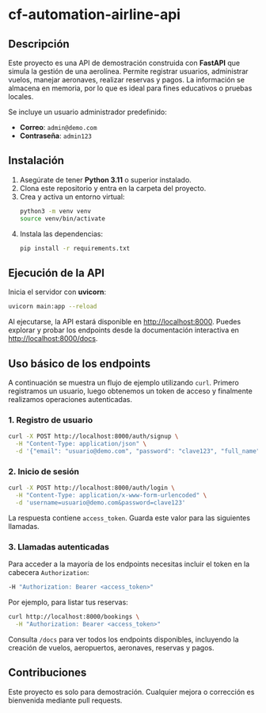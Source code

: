 # cf-automation-airline-api

## Descripción
Este proyecto es una API de demostración construida con **FastAPI** que simula la gestión de una aerolínea. Permite registrar usuarios, administrar vuelos, manejar aeronaves, realizar reservas y pagos. La información se almacena en memoria, por lo que es ideal para fines educativos o pruebas locales.

Se incluye un usuario administrador predefinido:

- **Correo**: `admin@demo.com`
- **Contraseña**: `admin123`

## Instalación
1. Asegúrate de tener **Python 3.11** o superior instalado.
2. Clona este repositorio y entra en la carpeta del proyecto.
3. Crea y activa un entorno virtual:
   ```bash
   python3 -m venv venv
   source venv/bin/activate
   ```
4. Instala las dependencias:
   ```bash
   pip install -r requirements.txt
   ```

## Ejecución de la API
Inicia el servidor con **uvicorn**:
```bash
uvicorn main:app --reload
```
Al ejecutarse, la API estará disponible en [http://localhost:8000](http://localhost:8000). Puedes explorar y probar los endpoints desde la documentación interactiva en [http://localhost:8000/docs](http://localhost:8000/docs).

## Uso básico de los endpoints
A continuación se muestra un flujo de ejemplo utilizando `curl`. Primero registramos un usuario, luego obtenemos un token de acceso y finalmente realizamos operaciones autenticadas.

### 1. Registro de usuario
```bash
curl -X POST http://localhost:8000/auth/signup \
  -H "Content-Type: application/json" \
  -d '{"email": "usuario@demo.com", "password": "clave123", "full_name": "Usuario Demo"}'
```

### 2. Inicio de sesión
```bash
curl -X POST http://localhost:8000/auth/login \
  -H "Content-Type: application/x-www-form-urlencoded" \
  -d 'username=usuario@demo.com&password=clave123'
```
La respuesta contiene `access_token`. Guarda este valor para las siguientes llamadas.

### 3. Llamadas autenticadas
Para acceder a la mayoría de los endpoints necesitas incluir el token en la cabecera `Authorization`:
```bash
-H "Authorization: Bearer <access_token>"
```
Por ejemplo, para listar tus reservas:
```bash
curl http://localhost:8000/bookings \
  -H "Authorization: Bearer <access_token>"
```

Consulta `/docs` para ver todos los endpoints disponibles, incluyendo la creación de vuelos, aeropuertos, aeronaves, reservas y pagos.

## Contribuciones
Este proyecto es solo para demostración. Cualquier mejora o corrección es bienvenida mediante pull requests.
